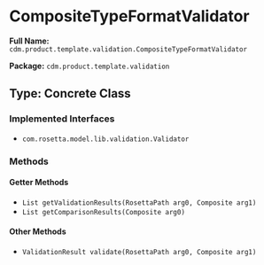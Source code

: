 # CompositeTypeFormatValidator

**Full Name:** `cdm.product.template.validation.CompositeTypeFormatValidator`

**Package:** `cdm.product.template.validation`

## Type: Concrete Class

### Implemented Interfaces

- `com.rosetta.model.lib.validation.Validator`

### Methods

#### Getter Methods

- `List getValidationResults(RosettaPath arg0, Composite arg1)`
- `List getComparisonResults(Composite arg0)`

#### Other Methods

- `ValidationResult validate(RosettaPath arg0, Composite arg1)`

